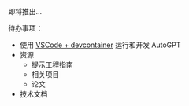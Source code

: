 即将推出...

待办事项：
- 使用 [VSCode + devcontainer](https://marketplace.visualstudio.com/items?itemName=ms-vscode-remote.remote-containers) 运行和开发 AutoGPT
- 资源
    - 提示工程指南
    - 相关项目
    - 论文
- 技术文档